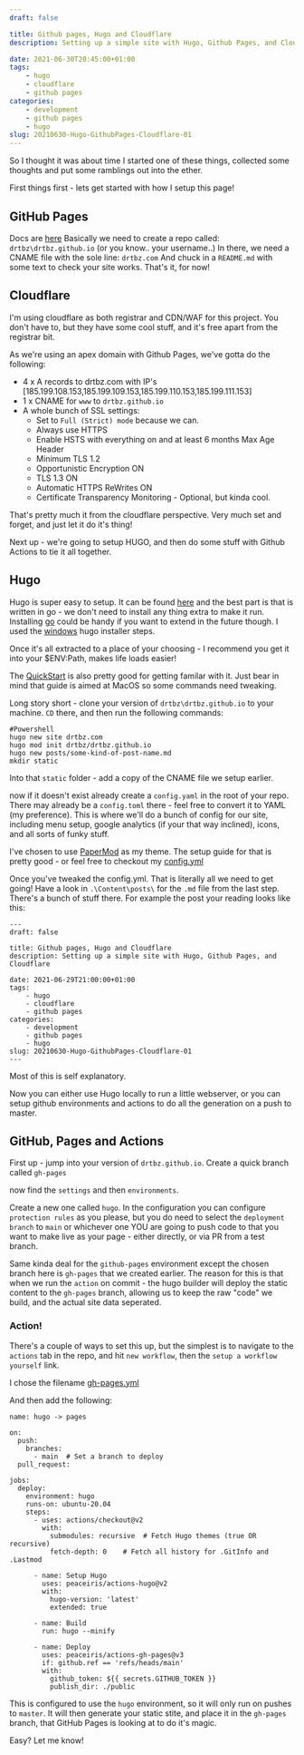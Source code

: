 ```yaml
---
draft: false

title: Github pages, Hugo and Cloudflare
description: Setting up a simple site with Hugo, Github Pages, and Cloudflare

date: 2021-06-30T20:45:00+01:00
tags: 
    - hugo
    - cloudflare
    - github pages
categories:
    - development
    - github pages
    - hugo
slug: 20210630-Hugo-GithubPages-Cloudflare-01
---
```

So I thought it was about time I started one of these things, collected some thoughts and put some ramblings out into the ether.

First things first - lets get started with how I setup this page!

## GitHub Pages
Docs are [here](https://pages.github.com/)
Basically we need to create a repo called: `drtbz\drtbz.github.io` (or you know.. your username..)
In there, we need a CNAME file with the sole line: `drtbz.com`
And chuck in a `README.md` with some text to check your site works.
That's it, for now!

## Cloudflare
I'm using cloudflare as both registrar and CDN/WAF for this project. You don't have to, but they have some cool stuff, and it's free apart from the registrar bit.

As we're using an apex domain with Github Pages, we've gotta do the following:
 - 4 x A records to drtbz.com with IP's [185.199.108.153,185.199.109.153,185.199.110.153,185.199.111.153]
 - 1 x CNAME for `www` to `drtbz.github.io`
 - A whole bunch of SSL settings:
    - Set to `Full (Strict) mode` because we can.
    - Always use HTTPS
    - Enable HSTS with everything on and at least 6 months Max Age Header
    - Minimum TLS 1.2
    - Opportunistic Encryption ON
    - TLS 1.3 ON
    - Automatic HTTPS ReWrites ON
    - Certificate Transparency Monitoring - Optional, but kinda cool.

That's pretty much it from the cloudflare perspective. Very much set and forget, and just let it do it's thing!

Next up - we're going to setup HUGO, and then do some stuff with Github Actions to tie it all together.

## Hugo
Hugo is super easy to setup. It can be found [here](https://gohugo.io/getting-started/installing/) and the best part is that is written in go - we don't need to install any thing extra to make it run. Installing [go](https://golang.org/doc/install) could be handy if you want to extend in the future though. I used the [windows](https://gohugo.io/getting-started/installing/#windows) hugo installer steps.

Once it's all extracted to a place of your choosing - I recommend you get it into your $ENV:Path, makes life loads easier!

The [QuickStart](https://gohugo.io/getting-started/quick-start/) is also pretty good for getting familar with it. Just bear in mind that guide is aimed at MacOS so some commands need tweaking.

Long story short - clone your version of `drtbz\drtbz.github.io` to your machine. `CD` there, and then run the following commands:

```
#Powershell
hugo new site drtbz.com
hugo mod init drtbz/drtbz.github.io
hugo new posts/some-kind-of-post-name.md
mkdir static
```
Into that `static` folder - add a copy of the CNAME file we setup earlier.

now if it doesn't exist already create a `config.yaml` in the root of your repo. There may already be a `config.toml` there - feel free to convert it to YAML (my preference). This is where we'll do a bunch of config for our site, including menu setup, google analytics (if your that way inclined), icons, and all sorts of funky stuff.


I've chosen to use [PaperMod](https://github.com/adityatelange/hugo-PaperMod) as my theme. The setup guide for that is pretty good - or feel free to checkout my [config.yml](https://github.com/drtbz/drtbz.github.io/blob/main/config.yaml)

Once you've tweaked the config.yml. That is literally all we need to get going! Have a look in `.\Content\posts\` for the `.md` file from the last step. There's a bunch of stuff there. For example the post your reading looks like this:
```
---
draft: false

title: Github pages, Hugo and Cloudflare
description: Setting up a simple site with Hugo, Github Pages, and Cloudflare

date: 2021-06-29T21:00:00+01:00
tags: 
    - hugo
    - cloudflare
    - github pages
categories:
    - development
    - github pages
    - hugo
slug: 20210630-Hugo-GithubPages-Cloudflare-01
---
```
Most of this is self explanatory.

Now you can either use Hugo locally to run a little webserver, or you can setup github environments and actions to do all the generation on a push to master.

## GitHub, Pages and Actions
First up - jump into your version of `drtbz.github.io`. Create a quick branch called `gh-pages`

now find the `settings` and then `environments`. 

Create a new one called `hugo`. In the configuration you can configure `protection rules` as you please, but you do need to select the `deployment branch` to `main` or whichever one YOU are going to push code to that you want to make live as your page - either directly, or via PR from a test branch.

Same kinda deal for the `github-pages` environment except the chosen branch here is `gh-pages` that we created earlier. The reason for this is that when we run the `action` on commit - the hugo builder will deploy the static content to the `gh-pages` branch, allowing us to keep the raw "code" we build, and the actual site data seperated.

### Action!
There's a couple of ways to set this up, but the simplest is to navigate to the `actions` tab in the repo, and hit `new workflow`, then the `setup a workflow yourself` link.

I chose the filename [gh-pages.yml](https://github.com/drtbz/drtbz.github.io/blob/main/.github/workflows/gh-pages.yml)

And then add the following:
```
name: hugo -> pages

on:
  push:
    branches:
      - main  # Set a branch to deploy
  pull_request:

jobs:
  deploy:
    environment: hugo
    runs-on: ubuntu-20.04
    steps:
      - uses: actions/checkout@v2
        with:
          submodules: recursive  # Fetch Hugo themes (true OR recursive)
          fetch-depth: 0    # Fetch all history for .GitInfo and .Lastmod

      - name: Setup Hugo
        uses: peaceiris/actions-hugo@v2
        with:
          hugo-version: 'latest'
          extended: true

      - name: Build
        run: hugo --minify

      - name: Deploy
        uses: peaceiris/actions-gh-pages@v3
        if: github.ref == 'refs/heads/main'
        with:
          github_token: ${{ secrets.GITHUB_TOKEN }}
          publish_dir: ./public
```
This is configured to use the `hugo` environment, so it will only run on pushes to `master`. It will then generate your static stite, and place it in the `gh-pages` branch, that GitHub Pages is looking at to do it's magic.

Easy? Let me know!






